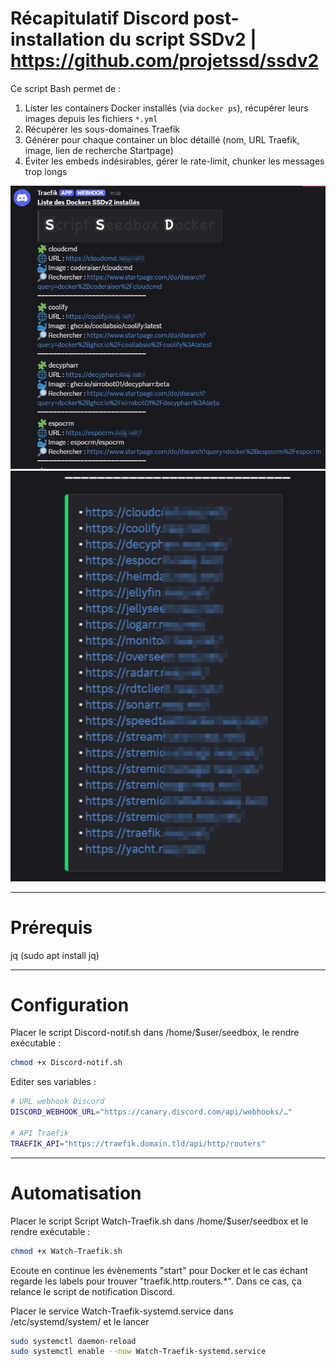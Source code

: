 # Récapitulatif Discord post-installation du script SSDv2 | https://github.com/projetssd/ssdv2

Ce script Bash permet de :

1. Lister les containers Docker installés (via `docker ps`), récupérer leurs images depuis les fichiers `*.yml`  
2. Récupérer les sous-domaines Traefik
3. Générer pour chaque container un bloc détaillé (nom, URL Traefik, image, lien de recherche Startpage)  
4. Éviter les embeds indésirables, gérer le rate-limit, chunker les messages trop longs


<p align="center">
  <img src="https://github.com/Aerya/Recpitulatif-Discord-post-installation-pour-SSDv2/blob/7bd1091f0e2efa73f3ab9e64c844627e991abbb5/Screenshots/1.png" alt="Capture 1" width="600"/>
  <img src="https://github.com/Aerya/Recpitulatif-Discord-post-installation-pour-SSDv2/blob/7bd1091f0e2efa73f3ab9e64c844627e991abbb5/Screenshots/2.png" alt="Capture 2" width="600"/>
</p>


---

# Prérequis

jq (sudo apt install jq)  

---

# Configuration

Placer le script Discord-notif.sh dans /home/$user/seedbox, le rendre exécutable :
```bash
chmod +x Discord-notif.sh
```

Editer ses variables :

```bash
# URL webhook Discord
DISCORD_WEBHOOK_URL="https://canary.discord.com/api/webhooks/…"

# API Traefik
TRAEFIK_API="https://traefik.domain.tld/api/http/routers"
```

---

# Automatisation

Placer le script Script Watch-Traefik.sh dans /home/$user/seedbox et le rendre exécutable :
```bash
chmod +x Watch-Traefik.sh
```

Ecoute en continue les évènements "start" pour Docker et le cas échant regarde les labels pour trouver "traefik.http.routers.*".
Dans ce cas, ça relance le script de notification Discord.

Placer le service Watch-Traefik-systemd.service dans /etc/systemd/system/ et le lancer
```bash
sudo systemctl daemon-reload
sudo systemctl enable --now Watch-Traefik-systemd.service
```